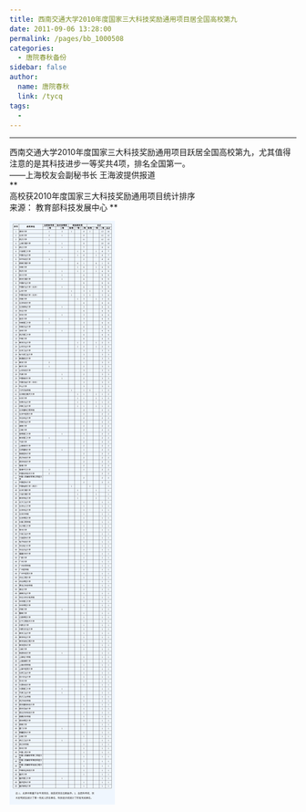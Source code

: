 ```yaml
---
title: 西南交通大学2010年度国家三大科技奖励通用项目居全国高校第九
date: 2011-09-06 13:28:00
permalink: /pages/bb_1000508
categories: 
  - 唐院春秋备份
sidebar: false
author: 
  name: 唐院春秋
  link: /tycq
tags: 
  - 
---
```


* * *

  
西南交通大学2010年度国家三大科技奖励通用项目跃居全国高校第九，尤其值得注意的是其科技进步一等奖共4项，排名全国第一。  
——上海校友会副秘书长 王海波提供报道  
 **  
高校获2010年度国家三大科技奖励通用项目统计排序  
来源： 教育部科技发展中心 
**  
  

![](/pic/img.ph.126.net_TMMqilAYNj_Ty8HIpsbiiQ==_2559451963246921976.jpg)